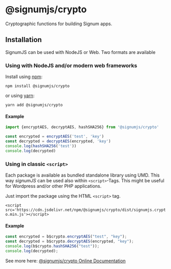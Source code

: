 # @signumjs/crypto

Cryptographic functions for building Signum apps.

## Installation

SignumJS can be used with NodeJS or Web. Two formats are available

### Using with NodeJS and/or modern web frameworks

Install using [npm](https://www.npmjs.org/):

```
npm install @signumjs/crypto
```

or using [yarn](https://yarnpkg.com/):

``` yarn
yarn add @signumjs/crypto
```

#### Example

```js
import {encryptAES, decryptAES, hashSHA256} from '@signumjs/crypto'

const encrypted = encryptAES('test', 'key')
const decrypted = decryptAES(encrypted, 'key')
console.log(hashSHA256('test'))
console.log(decrypted)
```


### Using in classic `<script>`

Each package is available as bundled standalone library using UMD.
This way _signumJS_ can be used also within `<script>`-Tags.
This might be useful for Wordpress and/or other PHP applications.

Just import the package using the HTML `<script>` tag.

`<script src='https://cdn.jsdelivr.net/npm/@signumjs/crypto/dist/signumjs.crypto.min.js'></script>`


#### Example

```js
const encrypted = b$crypto.encryptAES("test", "key");
const decrypted = b$crypto.decryptAES(encrypted, "key");
console.log(b$crypto.hashSHA256("test"));
console.log(decrypted);
```

See more here:
[@signumjs/crypto Online Documentation](https://signum-network.github.io/signumjs/module/crypto)
